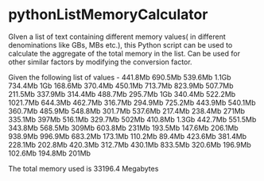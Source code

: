 # pythonListMemoryCalculator
GIven a list of text containing different memory values( in different denominations like GBs, MBs etc.), this Python script can be used to calculate the aggregate of the total memory in the list. Can be used for other similar factors by modifying the conversion factor. 

Given the following list of values - 
441.8Mb
690.5Mb
539.6Mb
1.1Gb
734.4Mb
1Gb
168.6Mb
370.4Mb
450.1Mb
713.7Mb
823.9Mb
507.7Mb
211.5Mb
337.9Mb
314.4Mb
488.7Mb
295.7Mb
1Gb
340.4Mb
522.2Mb
1021.7Mb
644.3Mb
462.7Mb
316.7Mb
294.9Mb
725.2Mb
443.9Mb
540.1Mb
360.7Mb
485.9Mb
548.8Mb
301.7Mb
537.6Mb
217.4Mb
238.4Mb
271Mb
335.1Mb
397Mb
516.1Mb
329.7Mb
502Mb
410.8Mb
1.3Gb
442.7Mb
551.5Mb
343.8Mb
568.5Mb
309Mb
603.8Mb
231Mb
193.5Mb
147.6Mb
206.1Mb
938.9Mb
996.9Mb
683.2Mb
173.1Mb
110.2Mb
89.4Mb
423.6Mb
381.4Mb
228.1Mb
202.8Mb
420.3Mb
312.7Mb
430.1Mb
833.5Mb
320.6Mb
196.9Mb
102.6Mb
194.8Mb
201Mb

The total memory used is 33196.4 Megabytes
